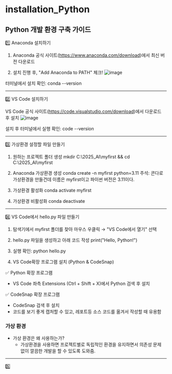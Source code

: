# installation_Python

## Python 개발 환경 구축 가이드

1️⃣ Anaconda 설치하기

1. Anaconda 공식 사이트(https://www.anaconda.com/download)에서 최신 버전 다운로드

2. 설치 진행 후, "Add Anaconda to PATH" 체크!
![image](https://github.com/user-attachments/assets/5e621e1c-ed01-4ee6-b9dc-61d78d32e2d0)

터미널에서 설치 확인:
conda --version

----------------------------------------------------------------------------------------------------------------------------------------------------------

2️⃣ VS Code 설치하기

VS Code 공식 사이트(https://code.visualstudio.com/download)에서 다운로드 후 설치
![image](https://github.com/user-attachments/assets/3834e51e-912d-4b22-894d-00258ab41ee8)

설치 후 터미널에서 실행 확인:
code --version

----------------------------------------------------------------------------------------------------------------------------------------------------------

3️⃣ 가상환경 설정할 파일 만들기

1. 원하는 프로젝트 폴더 생성
mkdir C:\2025_AI\myfirst && cd C:\2025_AI\myfirst

2. Anaconda 가상환경 생성
conda create -n myfirst python=3.11
주석: 콘다로 가상환경을 만들건데 이름은 myfirst이고 파이썬 버전은 3.11이다.

3. 가상환경 활성화
conda activate myfirst

4. 가상환경 비활성화
conda deactivate

----------------------------------------------------------------------------------------------------------------------------------------------------------

4️⃣ VS Code에서 hello.py 파일 만들기

1. 탐색기에서 myfirst 폴더를 찾아 마우스 우클릭 → "VS Code에서 열기" 선택

2. hello.py 파일을 생성하고 아래 코드 작성
print("Hello, Python!")

3. 실행 확인:
python hello.py

4. VS Code확장 프로그램 설치 (Python & CodeSnap)

✅ Python 확장 프로그램
- VS Code 좌측 Extensions (Ctrl + Shift + X)에서 Python 검색 후 설치

✅ CodeSnap 확장 프로그램
- CodeSnap 검색 후 설치
- 코드를 보기 좋게 캡처할 수 있고, 레포트등 소스 코드를 옮겨서 작성할 때 유용함

### 가상 환경
- 가상 환경은 왜 사용하는가?
  - 가상환경을 사용하면 프로젝트별로 독립적인 환경을 유지하면서 의존성 문제 없이 깔끔한 개발을 할 수 있도록 도와줌.

----------------------------------------------------------------------------------------------------------------------------------------------------------

5️⃣ 
